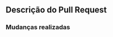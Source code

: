 ## Descrição do Pull Request

<!--
  Descreva o que este Pull Request faz.
-->

### Mudanças realizadas

<!--
  adicione uma lista com as alterações desse PR
-->

